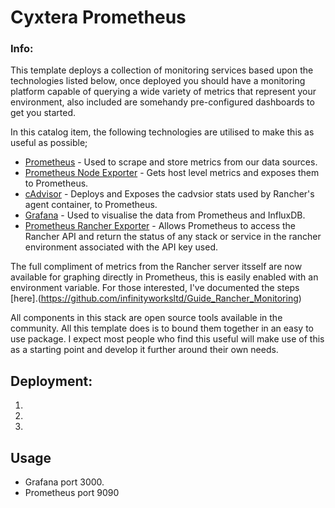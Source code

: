 # Cyxtera Prometheus

### Info:

This template deploys a collection of monitoring services based upon the technologies listed below, once deployed you should have a monitoring platform capable of querying a wide variety of metrics that represent your environment, also included are somehandy pre-configured dashboards to get you started.

In this catalog item, the following technologies are utilised to make this as useful as possible;

* [Prometheus](https://github.com/prometheus/prometheus) - Used to scrape and store metrics from our data sources.
* [Prometheus Node Exporter](https://github.com/prometheus/node_exporter) - Gets host level metrics and exposes them to Prometheus.
* [cAdvisor](https://github.com/google/cadvisor) - Deploys and Exposes the cadvsior stats used by Rancher's agent container, to Prometheus.
* [Grafana](https://github.com/grafana/grafana/) - Used to visualise the data from Prometheus and InfluxDB.
* [Prometheus Rancher Exporter](https://github.com/infinityworksltd/prometheus-rancher-exporter/) - Allows Prometheus to access the Rancher API and return the status of any stack or service in the rancher environment associated with the API key used.

The full compliment of metrics from the Rancher server itsself are now available for graphing directly in Prometheus, this is easily enabled with an environment variable. For those interested, I've documented the steps [here].(https://github.com/infinityworksltd/Guide_Rancher_Monitoring)

All components in this stack are open source tools available in the community. All this template does is to bound them together in an easy to use package. I expect most people who find this useful will make use of this as a starting point and develop it further around their own needs.
 
## Deployment:
1. 
2. 
3. 

## Usage
* Grafana port 3000.
* Prometheus port 9090

